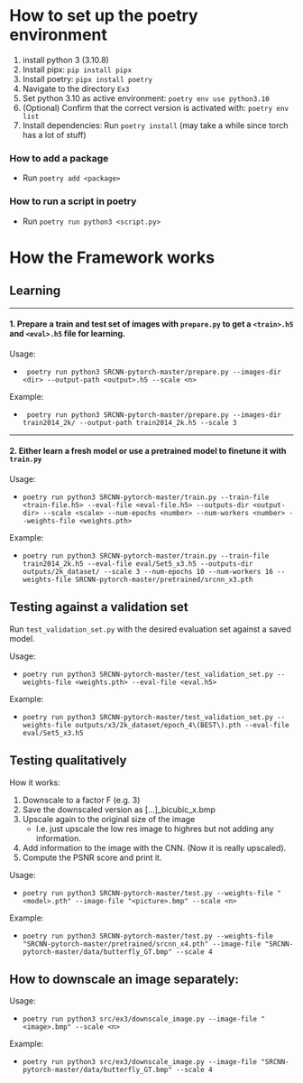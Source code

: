 How to set up the poetry environment
===

1. install python 3 (3.10.8)
2. Install pipx: ``pip install pipx``
3. Install poetry: ``pipx install poetry``
4. Navigate to the directory ``Ex3``
5. Set python 3.10 as active environment: ``poetry env use python3.10``
6. (Optional) Confirm that the correct version is activated with: ``poetry env list``
7. Install dependencies: Run ``poetry install`` (may take a while since torch has a lot of stuff)

### How to add a package
* Run ``poetry add <package>``

### How to run a script in poetry
* Run ``poetry run python3 <script.py>``

How the Framework works
===

## Learning

---

#### 1. Prepare a train and test set of images with ``prepare.py`` to get a `<train>.h5` and `<eval>.h5` file for learning.

Usage:
* `` poetry run python3 SRCNN-pytorch-master/prepare.py --images-dir <dir> --output-path <output>.h5 --scale <n>``

Example:
* `` poetry run python3 SRCNN-pytorch-master/prepare.py --images-dir train2014_2k/ --output-path train2014_2k.h5 --scale 3``

---

#### 2. Either learn a fresh model or use a pretrained model to finetune it with ``train.py``

Usage: 
* ``poetry run python3 SRCNN-pytorch-master/train.py --train-file <train-file.h5> --eval-file <eval-file.h5> --outputs-dir <output-dir> --scale <scale> --num-epochs <number> --num-workers <number> --weights-file <weights.pth>``

Example: 
* ``poetry run python3 SRCNN-pytorch-master/train.py --train-file train2014_2k.h5 --eval-file eval/Set5_x3.h5 --outputs-dir outputs/2k_dataset/ --scale 3 --num-epochs 10 --num-workers 16 --weights-file SRCNN-pytorch-master/pretrained/srcnn_x3.pth``


## Testing against a validation set
Run ``test_validation_set.py`` with the desired evaluation set against a saved model.

Usage: 
* ``poetry run python3 SRCNN-pytorch-master/test_validation_set.py --weights-file <weights.pth> --eval-file <eval.h5>``

Example: 
* ``poetry run python3 SRCNN-pytorch-master/test_validation_set.py --weights-file outputs/x3/2k_dataset/epoch_4\(BEST\).pth --eval-file eval/Set5_x3.h5``


## Testing qualitatively
How it works:
1. Downscale to a factor F (e.g. 3)
2. Save the downscaled version as [...]_bicubic_x<F>.bmp
3. Upscale again to the original size of the image
   * I.e. just upscale the low res image to highres but not adding any information.
4. Add information to the image with the CNN. (Now it is really upscaled).
5. Compute the PSNR score and print it.

Usage: 
* ``poetry run python3 SRCNN-pytorch-master/test.py --weights-file "<model>.pth" --image-file "<picture>.bmp" --scale <n>``

Example: 
* ``poetry run python3 SRCNN-pytorch-master/test.py --weights-file "SRCNN-pytorch-master/pretrained/srcnn_x4.pth" --image-file "SRCNN-pytorch-master/data/butterfly_GT.bmp" --scale 4``


## How to downscale an image separately:
Usage: 
* ``poetry run python3 src/ex3/downscale_image.py --image-file "<image>.bmp" --scale <n>``

Example: 
* ``poetry run python3 src/ex3/downscale_image.py --image-file "SRCNN-pytorch-master/data/butterfly_GT.bmp" --scale 4``
